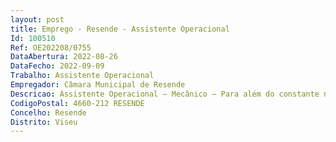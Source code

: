 ```yaml
--- 
layout: post
title: Emprego - Resende - Assistente Operacional
Id: 100510
Ref: OE202208/0755
DataAbertura: 2022-08-26
DataFecho: 2022-09-09
Trabalho: Assistente Operacional
Empregador: Câmara Municipal de Resende
Descricao: Assistente Operacional – Mecânico – Para além do constante no n.º 2 do artigo 88.º da LTFP, em conformidade com o estabelecido no mapa de pessoal aprovado, compete ao trabalhador público  “Reparar e conservar viaturas automóveis para passageiros ou mercadorias  Examinar os veículos para localizar as deficiências e determina as respetivas causas  Fazer os trabalhos de desmontagem e certos órgãos, tais como motor, caixa de velocidades, diferencial, sistema de direção ou travões  Substitui ou repara peças ou órgãos danificados  roda as válvulas, guarnece os travões, encasquilha o mecanismo de direção e realiza outras reparações  Efetuar os necessários trabalhos de montagem  mudar o óleo do motor e dos sistemas de transmissão, lubrificar as juntas e apertar as peças mal fixadas  Proceder às afinações e realizar outros trabalhos para manter os veículos em bom estado  por vezes solda a estanho com maçarico oxi acetilénico ou com arco elétrico  Proceder ao preenchimento de ficha individual de cada reparação que executa  Inventariar o material necessário e providenciar a sua requisição.”
CodigoPostal: 4660-212 RESENDE
Concelho: Resende
Distrito: Viseu
--- 
```

